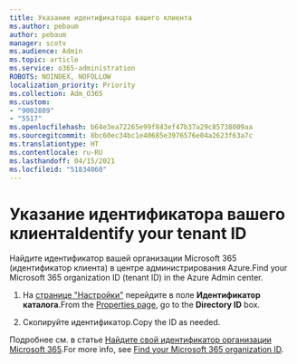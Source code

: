 ```yaml
---
title: Указание идентификатора вашего клиента
ms.author: pebaum
author: pebaum
manager: scotv
ms.audience: Admin
ms.topic: article
ms.service: o365-administration
ROBOTS: NOINDEX, NOFOLLOW
localization_priority: Priority
ms.collection: Adm_O365
ms.custom:
- "9002889"
- "5517"
ms.openlocfilehash: b64e3ea72265e99f843ef47b37a29c85738009aa
ms.sourcegitcommit: 8bc60ec34bc1e40685e3976576e04a2623f63a7c
ms.translationtype: HT
ms.contentlocale: ru-RU
ms.lasthandoff: 04/15/2021
ms.locfileid: "51834060"
---
```

# <a name="identify-your-tenant-id"></a><span data-ttu-id="b33fb-102">Указание идентификатора вашего клиента</span><span class="sxs-lookup"><span data-stu-id="b33fb-102">Identify your tenant ID</span></span>

<span data-ttu-id="b33fb-103">Найдите идентификатор вашей организации Microsoft 365 (идентификатор клиента) в центре администрирования Azure.</span><span class="sxs-lookup"><span data-stu-id="b33fb-103">Find your Microsoft 365 organization ID (tenant ID) in the Azure Admin center.</span></span>

1. <span data-ttu-id="b33fb-104">На [странице "Настройки"](https://aka.ms/AzurePropertiesPage) перейдите в поле **Идентификатор каталога**.</span><span class="sxs-lookup"><span data-stu-id="b33fb-104">From the [Properties page](https://aka.ms/AzurePropertiesPage), go to the **Directory ID** box.</span></span>

2. <span data-ttu-id="b33fb-105">Скопируйте идентификатор.</span><span class="sxs-lookup"><span data-stu-id="b33fb-105">Copy the ID as needed.</span></span>

<span data-ttu-id="b33fb-106">Подробнее см. в статье [Найдите свой идентификатор организации Microsoft 365](https://docs.microsoft.com/onedrive/find-your-office-365-tenant-id).</span><span class="sxs-lookup"><span data-stu-id="b33fb-106">For more info, see [Find your Microsoft 365 organization ID](https://docs.microsoft.com/onedrive/find-your-office-365-tenant-id).</span></span>
